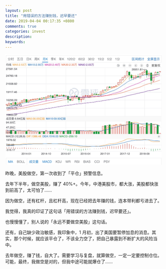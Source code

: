 ```yaml
---
layout: post
title: "用错误的方法赚到钱，迟早要还"
date: 2019-04-04 00:17:35 +0800
comments: true
categories: invest
description: 
keywords: 
---
```


![20190404_us_stock](/images/2019-04-04-payout/20190404_us_stock.jpg)

昨晚，美股做空，第一次收到了「平仓」预警信息。

去年下半年，做空美股，赚了 40%+。今年，中港美股市，都大涨，美股都快涨到前高了，太可怕了……

因为做空，还有杠杆，且杠杆高，现在已经把去年赚的钱，连本带利都亏进去了。

我觉得，我真的印证了这句话「用错误的方法赚到钱，迟早要还」。

也慢慢懂了，别人说的「永远不要做空美股」这句话。

还有，自己缺少政治敏感，我印象中，1 月初，出了美国要暂停加息的消息。其实，那个时候，就应该平仓了，不该全力空了，把自己暴露到不断扩大的风险当中。

去年做空，赚了钱，自大了。需要学习与复盘，就算做空，一定一定要控制仓位。可能，最终，我做空是对的，但我中途可能就爆仓了……